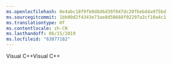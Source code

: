 ```yaml
---
ms.openlocfilehash: 0e4abc18f9fb9d8d6d39f047dc20fbebd4a975bd
ms.sourcegitcommit: 1bb00d2f4343e73ae8d58668f02297a3cf10a4c1
ms.translationtype: HT
ms.contentlocale: zh-CN
ms.lasthandoff: 06/15/2019
ms.locfileid: "63877182"
---
```

<span data-ttu-id="9cfa1-101">Visual C++</span><span class="sxs-lookup"><span data-stu-id="9cfa1-101">Visual C++</span></span>
